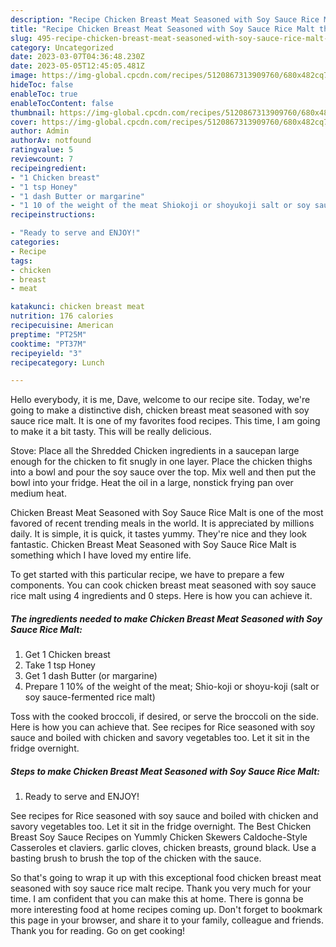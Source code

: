 ```yaml
---
description: "Recipe Chicken Breast Meat Seasoned with Soy Sauce Rice Malt the Delicious}"
title: "Recipe Chicken Breast Meat Seasoned with Soy Sauce Rice Malt the Delicious}"
slug: 495-recipe-chicken-breast-meat-seasoned-with-soy-sauce-rice-malt-the-delicious
category: Uncategorized
date: 2023-03-07T04:36:48.230Z
date: 2023-05-05T12:45:05.481Z
image: https://img-global.cpcdn.com/recipes/5120867313909760/680x482cq70/chicken-breast-meat-seasoned-with-soy-sauce-rice-malt-recipe-main-photo.jpg
hideToc: false
enableToc: true
enableTocContent: false
thumbnail: https://img-global.cpcdn.com/recipes/5120867313909760/680x482cq70/chicken-breast-meat-seasoned-with-soy-sauce-rice-malt-recipe-main-photo.jpg
cover: https://img-global.cpcdn.com/recipes/5120867313909760/680x482cq70/chicken-breast-meat-seasoned-with-soy-sauce-rice-malt-recipe-main-photo.jpg
author: Admin
authorAv: notfound
ratingvalue: 5
reviewcount: 7
recipeingredient:
- "1 Chicken breast"
- "1 tsp Honey"
- "1 dash Butter or margarine"
- "1 10 of the weight of the meat Shiokoji or shoyukoji salt or soy saucefermented rice malt"
recipeinstructions:

- "Ready to serve and ENJOY!"
categories:
- Recipe
tags:
- chicken
- breast
- meat

katakunci: chicken breast meat 
nutrition: 176 calories
recipecuisine: American
preptime: "PT25M"
cooktime: "PT37M"
recipeyield: "3"
recipecategory: Lunch

---
```



Hello everybody, it is me, Dave, welcome to our recipe site. Today, we're going to make a distinctive dish, chicken breast meat seasoned with soy sauce rice malt. It is one of my favorites food recipes. This time, I am going to make it a bit tasty. This will be really delicious.

Stove: Place all the Shredded Chicken ingredients in a saucepan large enough for the chicken to fit snugly in one layer. Place the chicken thighs into a bowl and pour the soy sauce over the top. Mix well and then put the bowl into your fridge. Heat the oil in a large, nonstick frying pan over medium heat.

Chicken Breast Meat Seasoned with Soy Sauce Rice Malt is one of the most favored of recent trending meals in the world. It is appreciated by millions daily. It is simple, it is quick, it tastes yummy. They're nice and they look fantastic. Chicken Breast Meat Seasoned with Soy Sauce Rice Malt is something which I have loved my entire life.


To get started with this particular recipe, we have to prepare a few components. You can cook chicken breast meat seasoned with soy sauce rice malt using 4 ingredients and 0 steps. Here is how you can achieve it.

<!--inarticleads1-->

##### The ingredients needed to make Chicken Breast Meat Seasoned with Soy Sauce Rice Malt:

1. Get 1 Chicken breast
1. Take 1 tsp Honey
1. Get 1 dash Butter (or margarine)
1. Prepare 1 10% of the weight of the meat; Shio-koji or shoyu-koji (salt or soy sauce-fermented rice malt)


Toss with the cooked broccoli, if desired, or serve the broccoli on the side. Here is how you can achieve that. See recipes for Rice seasoned with soy sauce and boiled with chicken and savory vegetables too. Let it sit in the fridge overnight. 

<!--inarticleads2-->

##### Steps to make Chicken Breast Meat Seasoned with Soy Sauce Rice Malt:


1. Ready to serve and ENJOY!

See recipes for Rice seasoned with soy sauce and boiled with chicken and savory vegetables too. Let it sit in the fridge overnight. The Best Chicken Breast Soy Sauce Recipes on Yummly Chicken Skewers Caldoche-Style Casseroles et claviers. garlic cloves, chicken breasts, ground black. Use a basting brush to brush the top of the chicken with the sauce. 

So that's going to wrap it up with this exceptional food chicken breast meat seasoned with soy sauce rice malt recipe. Thank you very much for your time. I am confident that you can make this at home. There is gonna be more interesting food at home recipes coming up. Don't forget to bookmark this page in your browser, and share it to your family, colleague and friends. Thank you for reading. Go on get cooking!

